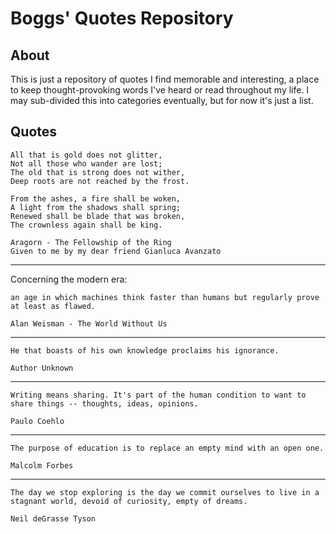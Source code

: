 # Boggs' Quotes Repository
## About
This is just a repository of quotes I find memorable and interesting, a place to keep thought-provoking words I've heard or read throughout my life. I may sub-divided this into categories eventually, but for now it's just a list.

## Quotes
    All that is gold does not glitter,
    Not all those who wander are lost;
    The old that is strong does not wither,
    Deep roots are not reached by the frost.

    From the ashes, a fire shall be woken,
    A light from the shadows shall spring;
    Renewed shall be blade that was broken,
    The crownless again shall be king.
    
    Aragorn - The Fellowship of the Ring
    Given to me by my dear friend Gianluca Avanzato

---

Concerning the modern era:

    an age in which machines think faster than humans but regularly prove at least as flawed.
    
    Alan Weisman - The World Without Us

---

    He that boasts of his own knowledge proclaims his ignorance.
    
    Author Unknown
    
---

    Writing means sharing. It's part of the human condition to want to share things -- thoughts, ideas, opinions.
    
    Paulo Coehlo
    
---

    The purpose of education is to replace an empty mind with an open one.
    
    Malcolm Forbes
    
---

    The day we stop exploring is the day we commit ourselves to live in a stagnant world, devoid of curiosity, empty of dreams.
    
    Neil deGrasse Tyson
